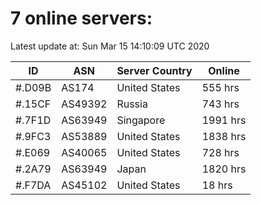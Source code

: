 # 7 online servers:

Latest update at: Sun Mar 15 14:10:09 UTC 2020

| ID | ASN | Server Country | Online |
| -- | --- | -------------- | ------ |
| #.D09B | AS174 | United States | 555 hrs |
| #.15CF | AS49392 | Russia | 743 hrs |
| #.7F1D | AS63949 | Singapore | 1991 hrs |
| #.9FC3 | AS53889 | United States | 1838 hrs |
| #.E069 | AS40065 | United States | 728 hrs |
| #.2A79 | AS63949 | Japan | 1820 hrs |
| #.F7DA | AS45102 | United States | 18 hrs |

